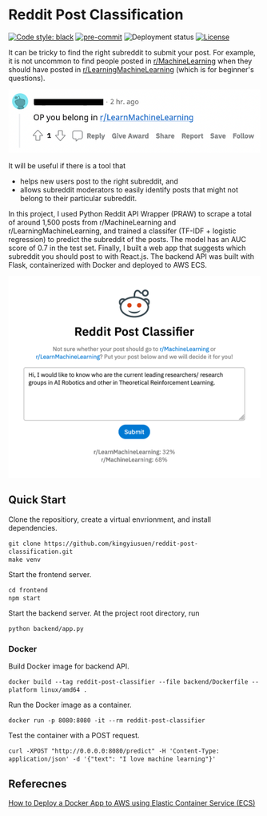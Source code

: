 # Reddit Post Classification

[![Code style: black](https://img.shields.io/badge/code%20style-black-000000.svg)](https://github.com/psf/black)
[![pre-commit](https://img.shields.io/badge/pre--commit-enabled-brightgreen?logo=pre-commit&logoColor=white)](https://github.com/kingyiusuen/reddit-post-classification/blob/master/.pre-commit-config.yaml)
![Deployment status](https://github.com/kingyiusuen/reddit-post-classification/actions/workflows/deployment.yml/badge.svg)
[![License](https://img.shields.io/github/license/kingyiusuen/reddit-post-classification)](https://github.com/kingyiusuen/reddit-post-classification/blob/master/LICENSE)

It can be tricky to find the right subreddit to submit your post. For example, it is not uncommon to find people posted in [r/MachineLearning](https:/www.reddit.com/r/MachineLearning) when they should have posted in [r/LearningMachineLearning](https://www.reddit.com/r/learnmachinelearning) (which is for beginner's questions).

![](figures/reddit_screenshot.png)

It will be useful if there is a tool that

- helps new users post to the right subreddit, and
- allows subreddit moderators to easily identify posts that might not belong to their particular subreddit.

In this project, I used Python Reddit API Wrapper (PRAW) to scrape a total of around 1,500 posts from r/MachineLearning and r/LearningMachineLearning, and trained a classifer (TF-IDF + logistic regression) to predict the subreddit of the posts. The model has an AUC score of 0.7 in the test set. Finally, I built a web app that suggests which subreddit you should post to with React.js. The backend API was built with Flask, containerized with Docker and deployed to AWS ECS.

![Screenshot](figures/app_screenshot.png)

## Quick Start

Clone the repositiory, create a virtual envrionment, and install dependencies.

```
git clone https://github.com/kingyiusuen/reddit-post-classification.git
make venv
```

Start the frontend server.

```
cd frontend
npm start
```

Start the backend server. At the project root directory, run

```
python backend/app.py
```

### Docker

Build Docker image for backend API.

```
docker build --tag reddit-post-classifier --file backend/Dockerfile --platform linux/amd64 .
```

Run the Docker image as a container.

```
docker run -p 8080:8080 -it --rm reddit-post-classifier
```

Test the container with a POST request.

```
curl -XPOST "http://0.0.0.0:8080/predict" -H 'Content-Type: application/json' -d '{"text": "I love machine learning"}'
```

## Referecnes

[How to Deploy a Docker App to AWS using Elastic Container Service (ECS)](https://www.youtube.com/watch?v=zs3tyVgiBQQ)
